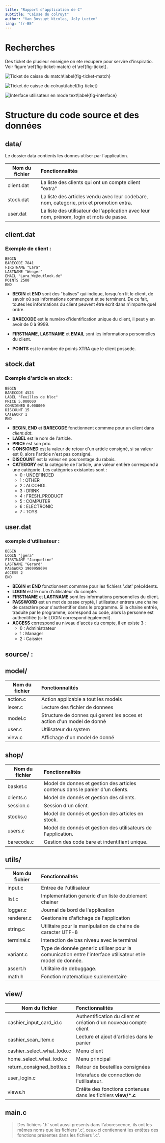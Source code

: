 ```yaml
---
title: "Rapport d'application de C"
subtitle: "Caisse du colruyt"
author: "Van Bossuyt Nicolas, Joly Lucien"
lang: "fr-BE"
---
```


# Recherches

Des ticket de plusieur enseigne on ete recupere pour servire d'inspiratio.
Voir figure \ref{fig-ticket-match} et \ref{fig-ticket}.

![Ticket de caisse du match\label{fig-ticket-match}](assets/ticket-match.jpg)

![Ticket de caisse du colruyt\label{fig-ticket}](assets/ticket.jpg)

![Interface utilisateur en mode text\label{fig-interface}](assets/inspiration.jpg)

# Structure du code source et des données

## **data/**

Le dossier data contients les donnes utilser par l'application.

| Nom du fichier | Fonctionnalités                                                                          |
| -------------- | :--------------------------------------------------------------------------------------- |
| client.dat     | La liste des clients qui ont un compte client "extra"                                    |
| stock.dat      | La liste des articles vendu avec leur codebare, nom, categorie, prix et promotion extra. |
| user.dat       | La liste des utilisateur de l'application avec leur nom, prénom, login et mots de passe. |

## client.dat

### Exemple de client :

```
BEGIN
BARECODE 7841
FIRSTNAME "Lara"
LASTNAME "Wenger"
EMAIL "Lara_We@outlook.de"
POINTS 2500
END
```
 - **BEGIN** et **END** sont des "balises" qui indique, lorsqu'on lit le client, de savoir où ses informations commençent et se terminent. De ce fait, toutes les informations du client peuvent être écrit dans n'importe quel ordre.

 - **BARECODE** est le numéro d'identification unique du client, il peut y en avoir de 0 à 9999.

 - **FIRSTNAME**, **LASTNAME** et **EMAIL** sont les informations personnelles du client.

 - **POINTS** est le nombre de points XTRA que le client possède.

## stock.dat

### Exemple d'article en stock :

```
BEGIN
BARECODE 4523
LABEL "Feuilles de bloc"
PRICE 5.000000
CONSIGNED 0.000000
DISCOUNT 15
CATEGORY 1
END
```

 - **BEGIN**, **END** et **BARECODE** fonctionnent commme pour un client dans *client.dat*.
 - **LABEL** est le nom de l'article.
 - **PRICE** est son prix.
 - **CONSIGNED** est la valeur de retour d'un article consigné, si sa valeur est 0, alors l'article n'est pas consigné.
 - **DISCOUNT** est la valeur en pourcentage du rabais.
 - **CATEGORY** est la catégorie de l'article, une valeur entière correspond à une catégorie. Les catégories existantes sont :
    - 0 : UNDEFINDED
    - 1 : OTHER
    - 2 : ALCOHOL
    - 3 : DRINK
    - 4 : FRESH_PRODUCT
    - 5 : COMPUTER
    - 6 : ELECTRONIC
    - 7 : TOYS

## user.dat

### exemple d'utilisateur : 

```
BEGIN
LOGIN "jgera"
FIRSTNAME "Jacqueline"
LASTNAME "Gerard"
PASSWORD 1969958694
ACCESS 2
END
```

 - **BEGIN** et **END** fonctionnent commme pour les fichiers '.dat' précédents.
 - **LOGIN** est le nom d'utilisateur du compte.
 - **FIRSTNAME** et **LASTNAME** sont les informations personnelles du client.
 - **PASSWORD** est un mot de passe crypté, l'utilisateur entrera une chaine de caractère pour s'authentifier dans le programme. Si la chaine entrée, traduite par le programme, correspond au code, alors la personne est authentifiée (si le LOGIN correspond également).
 - **ACCESS** correspond au niveau d'accès du compte, il en existe 3 :
    - 0 : Administrateur
    - 1 : Manager
    - 2 : Caissier

## **source/** :

## **model/** 

| Nom du fichier | Fonctionnalités                                                        |
| -------------- | :--------------------------------------------------------------------- |
| action.c       | Action applicable a tout les models                                    |
| lexer.c        | Lecture des fichier de donnees                                         |
| model.c        | Structure de donnes qui gerent les acces et action d'un model de donné |
| user.c         | Utilisateur du system                                                  |
| view.c         | Affichage d'un model de donné                                          |

## **shop/**

| Nom du fichier | Fonctionnalités                                                               |
| -------------- | :---------------------------------------------------------------------------- |
| basket.c       | Model de donnes et gestion des articles contenus dans le panier d'un clients. |
| clients.c      | Model de donnés et gestion des clients.                                       |
| session.c      | Session d'un client.                                                          |
| stocks.c       | Model de donnés et gestion des articles en stock.                             |
| users.c        | Model de donnés et gestion des utilisateurs de l'application.                 |
| barecode.c     | Gestion des code bare et indentifiant unique.                                 |

## **utils/**

| Nom du fichier | Fonctionnalités                                                                                           |
| -------------- | :-------------------------------------------------------------------------------------------------------- |
| input.c        | Entree de l'utilisateur                                                                                   |
| list.c         | Implementation generic d'un liste doublement chainer                                                      |
| logger.c       | Journal de bord de l'application                                                                          |
| renderer.c     | Gestionaire d'afichage de l'application                                                                   |
| string.c       | Utilitaire pour la manipulation de chaine de caracter UTF-8                                               |
| terminal.c     | Interaction de bas niveau avec le terminal                                                                |
| variant.c      | Type de donnée generic utiliser pour la comunication entre l'interface utilisateur et le model de donnée. |
| assert.h       | Utilitaire de debuggage.                                                                                  |
| math.h         | Fonction matematique suplementaire                                                                        |

## **view/**

| Nom du fichier             | Fonctionnalités                                                   |
| -------------------------- | :---------------------------------------------------------------- |
| cashier_input_card_id.c    | Authentification du client et création d'un nouveau compte client |
| cashier_scan_item.c        | Lecture et ajout d'articles dans le panier                        |
| cashier_select_what_todo.c | Menu client                                                       |
| home_select_what_todo.c    | Menu principal                                                    |
| return_consigned_bottles.c | Retour de bouteilles consignées                                   |
| user_login.c               | Interaface de connection de l'utilisateur.                        |
| views.h                    | Entête des fonctions contenues dans les fichiers **view/*.c**     |

## main.c

> Des fichiers '.h' sont aussi presents dans l'aborescence, ils ont les mêmes noms que les fichiers '.c', ceux-ci contiennent les entêtes des fonctions présentes dans les fichiers '.c'.

